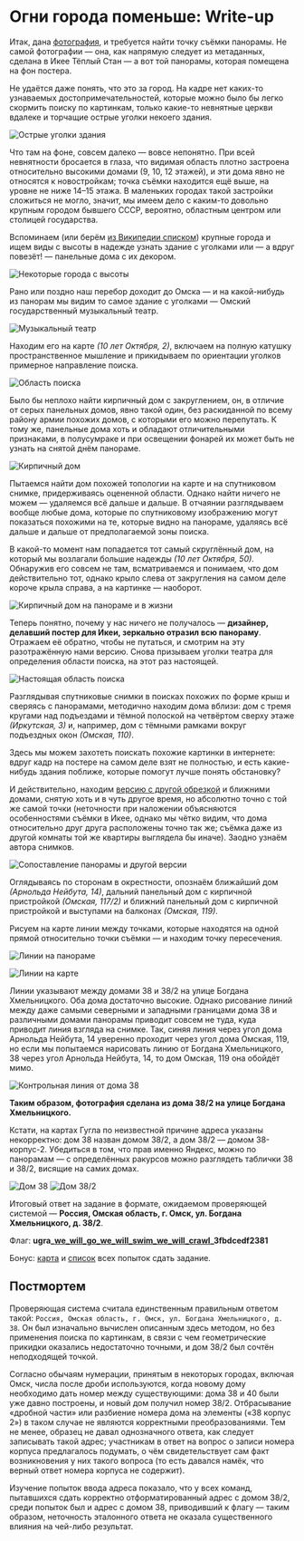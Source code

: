 # Огни города поменьше: Write-up

Итак, дана [фотография](app/IMG_0586.HEIC), и требуется найти точку съёмки панорамы. Не самой фотографии — она, как напрямую следует из метаданных, сделана в Икее Тёплый Стан — а вот той панорамы, которая помещена на фон постера.

Не удаётся даже понять, что это за город. На кадре нет каких-то узнаваемых достопримечательностей, которые можно было бы легко скормить поиску по картинкам, только какие-то невнятные церкви вдалеке и торчащие острые уголки некоего здания. 

![Острые уголки здания](writeup/sharp-corners.jpg)

Что там на фоне, совсем далеко — вовсе непонятно. При всей невнятности бросается в глаза, что видимая область плотно застроена относительно высокими домами (9, 10, 12 этажей), и эти дома явно не относятся к новостройкам; точка съёмки находится ещё выше, на уровне не ниже 14–15 этажа. В маленьких городах такой застройки сложиться не могло, значит, мы имеем дело с каким-то довольно крупным городом бывшего СССР, вероятно, областным центром или столицей государства.

Вспоминаем (или берём [из Википедии списком](https://ru.wikipedia.org/wiki/Список_городов_России_с_населением_более_100_тысяч_жителей)) крупные города и ищем виды с высоты в надежде узнать здание с уголками или — а вдруг повезёт! — панельные дома с их декором.

![Некоторые города с высоты](writeup/from-above.png)

Рано или поздно наш перебор доходит до Омска — и на какой-нибудь из панорам мы видим то самое здание с уголками — Омский государственный музыкальный театр.

![Музыкальный театр](writeup/theater.jpg)

Находим его на карте _(10 лет Октября, 2)_, включаем на полную катушку пространственное мышление и прикидываем по ориентации уголков примерное направление поиска.

![Область поиска](writeup/fake-search-area.png)

Было бы неплохо найти кирпичный дом с закруглением, он, в отличие от серых панельных домов, явно такой один, без раскиданной по всему району армии похожих домов, с которыми его можно перепутать. К тому же, панельные дома хоть и обладают отличительными признаками, в полусумраке и при освещении фонарей их может быть не узнать на снятой днём панораме.

![Кирпичный дом](writeup/house-of-bricks.jpg)

Пытаемся найти дом похожей топологии на карте и на спутниковом снимке, придерживаясь оцененной области. Однако найти ничего не можем — удаляемся всё дальше и дальше. В отчаянии разглядываем вообще любые дома, которые по спутниковому изображению могут показаться похожими на те, которые видно на панораме, удаляясь всё дальше и дальше от предполагаемой зоны поиска.

В какой-то момент нам попадается тот самый скруглённый дом, на который мы возлагали большие надежды _(10 лет Октября, 50)_. Обнаружив его совсем не там, всматриваемся и понимаем, что дом действительно тот, однако крыло слева от закругления на самом деле короче крыла справа, а на картинке — наоборот.

![Кирпичный дом на панораме и в жизни](writeup/house-of-bricks-matching.png)

Теперь понятно, почему у нас ничего не получалось — **дизайнер, делавший постер для Икеи, зеркально отразил всю панораму**. Отражаем её обратно, чтобы не путаться, и смотрим на эту разотражённую нами версию. Снова призываем уголки театра для определения области поиска, на этот раз настоящей.

![Настоящая область поиска](writeup/true-search-area.png)

Разглядывая спутниковые снимки в поисках похожих по форме крыш и сверяясь с панорамами, методично находим дома вблизи: дом с тремя кругами над подъездами и тёмной полоской на четвёртом сверху этаже _(Иркутская, 3)_ и, например, дом с тёмными рамками вокруг подъездных окон _(Омская, 110)_.

Здесь мы можем захотеть поискать похожие картинки в интернете: вдруг кадр на постере на самом деле взят не полностью, и есть какие-нибудь здания поближе, которые помогут лучше понять обстановку?

И действительно, находим [версию с другой обрезкой](https://35photo.pro/photo_1222722/) и ближними домами, снятую хоть и в чуть другое время, но абсолютно точно с той же самой точки (неточности при наложении объясняются особенностями съёмки в Икее, однако мы чётко видим, что дома относительно друг друга расположены точно так же; съёмка даже из другой комнаты той же квартиры выглядела бы иначе). Заодно узнаём автора снимков.

![Сопоставление панорамы и другой версии](writeup/stitching.jpg)

Оглядываясь по сторонам в окрестности, опознаём ближайший дом _(Арнольда Нейбута, 14)_, дальний панельный дом с кирпичной пристройкой _(Омская, 117/2)_ и ближний панельный дом с кирпичной пристройкой и выступами на балконах _(Омская, 119)_.

Рисуем на карте линии между точками, которые находятся на одной прямой относительно точки съёмки — и находим точку пересечения.

![Линии на панораме](writeup/panorama-lines.jpg)

![Линии на карте](writeup/map-lines.jpg)

Линии указывают между домами 38 и 38/2 на улице Богдана Хмельницкого. Оба дома достаточно высокие. Однако рисование линий между даже самыми северными и западными границами дома 38 и различными домами панорамы приводит совсем не туда, куда приводит линия взгляда на снимке. Так, синяя линия через угол дома Арнольда Нейбута, 14 уверенно проходит через угол дома Омская, 119, но если мы попытаемся нарисовать линию от Богдана Хмельницкого, 38 через угол Арнольда Нейбута, 14, то дом Омская, 119 она обойдёт мимо.

![Контрольная линия от дома 38](writeup/38-line.jpg)

**Таким образом, фотография сделана из дома 38/2 на улице Богдана Хмельницкого.**

Кстати, на картах Гугла по неизвестной причине адреса указаны некорректно: дом 38 назван домом 38/2, а дом 38/2 — домом 38-корпус-2. Убедиться в том, что прав именно Яндекс, можно по панорамам — с определённых ракурсов можно разглядеть таблички 38 и 38/2, висящие на самих домах.

![Дом 38](writeup/building-38.jpg) ![Дом 38/2](writeup/building-38-2.jpg)

Итоговый ответ на задание в формате, ожидаемом проверяющей системой — **Россия, Омская область, г. Омск, ул. Богдана Хмельницкого, д. 38/2**.

Флаг: **ugra_[we_will_go_we_will_swim_we_will_crawl](https://www.youtube.com/watch?v=ZA_cEF_FaOk)_3fbdcedf2381**

Бонус: [карта](https://yandex.ru/maps/?um=constructor%3Ac347d84e4d556cbdb03110b207290157aea7e19a4bda0bd3ab6ee55480180c07) и [список](attempts.md) всех попыток сдать задание.

## Постмортем

Проверяющая система считала единственным правильным ответом такой: `Россия, Омская область, г. Омск, ул. Богдана Хмельницкого, д. 38`. Он был изначально вычислен описанным здесь методом, но без применения поиска по картинкам, в связи с чем геометрические прикидки оказались недостаточно точными, и дом 38/2 был сочтён неподходящей точкой.

Согласно обычаям нумерации, принятым в некоторых городах, включая Омск, числа после дроби используются, когда новому дому необходимо дать номер между существующими: дома 38 и 40 были уже давно построены, и новый дом получил номер 38/2. Отбрасывание «дробной части» или разбиение номера дома на элементы («38 корпус 2») в таком случае не являются корректными преобразованиями. Тем не менее, образец не давал однозначного ответа, как следует записывать такой адрес; участникам в ответ на вопрос о записи номера корпуса предлагалось подумать, о чём свидетельствует сам факт возникновения у них такого вопроса (то есть давался намёк, что верный ответ номера корпуса не содержит).

Изучение попыток ввода адреса показало, что у всех команд, пытавшихся сдать корректно отформатированный адрес с домом 38/2, среди попыток был и адрес с домом 38, приводивший к флагу — таким образом, неточность эталонного ответа не оказала существенного влияния на чей-либо результат.
